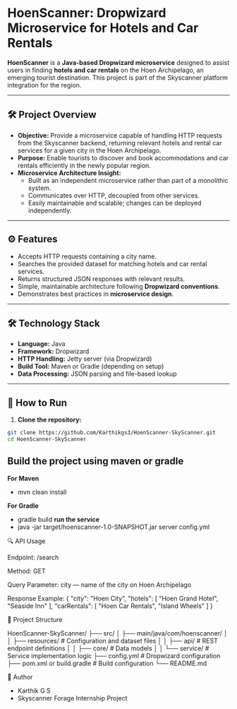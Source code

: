 # HoenScanner: Dropwizard Microservice for Hotels and Car Rentals

**HoenScanner** is a **Java-based Dropwizard microservice** designed to assist users in finding **hotels and car rentals** on the Hoen Archipelago, an emerging tourist destination. This project is part of the Skyscanner platform integration for the region.

---

## 🛠 Project Overview

- **Objective:** Provide a microservice capable of handling HTTP requests from the Skyscanner backend, returning relevant hotels and rental car services for a given city in the Hoen Archipelago.
- **Purpose:** Enable tourists to discover and book accommodations and car rentals efficiently in the newly popular region.
- **Microservice Architecture Insight:**
  - Built as an independent microservice rather than part of a monolithic system.
  - Communicates over HTTP, decoupled from other services.
  - Easily maintainable and scalable; changes can be deployed independently.

---

## ⚙️ Features

- Accepts HTTP requests containing a city name.
- Searches the provided dataset for matching hotels and car rental services.
- Returns structured JSON responses with relevant results.
- Simple, maintainable architecture following **Dropwizard conventions**.
- Demonstrates best practices in **microservice design**.

---

## 🛠 Technology Stack

- **Language:** Java  
- **Framework:** Dropwizard  
- **HTTP Handling:** Jetty server (via Dropwizard)  
- **Build Tool:** Maven or Gradle (depending on setup)  
- **Data Processing:** JSON parsing and file-based lookup  

---

## 🚀 How to Run

1. **Clone the repository:**
```bash
git clone https://github.com/Karthikgs3/HoenScanner-SkyScanner.git
cd HoenScanner-SkyScanner
```
## Build the project using maven or gradle
 **For Maven**
- mvn clean install

**For Gradle**
- gradle build
**run the service**
- java -jar target/hoenscanner-1.0-SNAPSHOT.jar server config.yml

🔍 API Usage

Endpoint: /search

Method: GET

Query Parameter: city — name of the city on Hoen Archipelago

Response Example:
{
  "city": "Hoen City",
  "hotels": [
    "Hoen Grand Hotel",
    "Seaside Inn"
  ],
  "carRentals": [
    "Hoen Car Rentals",
    "Island Wheels"
  ]
}

📂 Project Structure

HoenScanner-SkyScanner/
├── src/
│   ├── main/java/com/hoenscanner/
│   │   ├── resources/   # Configuration and dataset files
│   │   ├── api/         # REST endpoint definitions
│   │   ├── core/        # Data models
│   │   └── service/     # Service implementation logic
├── config.yml            # Dropwizard configuration
├── pom.xml or build.gradle # Build configuration
└── README.md

👤 Author

- Karthik G S
- Skyscanner Forage Internship Project
